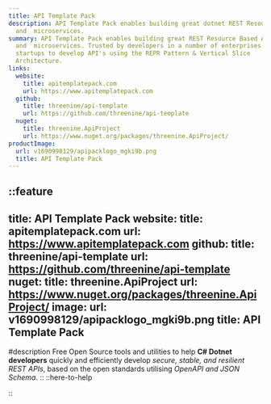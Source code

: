 ```yaml
---
title: API Template Pack
description: API Template Pack enables building great dotnet REST Resource Based API
  and  microservices.
summary: API Template Pack enables building great REST Resource Based API
  and  microservices. Trusted by developers in a number of enterprises &
  startups to develop API's using the REPR Pattern & Vertical Slice
  Architecture.
links:
  website:
    title: apitemplatepack.com
    url: https://www.apitemplatepack.com
  github:
    title: threenine/api-template
    url: https://github.com/threenine/api-template
  nuget:
    title: threenine.ApiProject
    url: https://www.nuget.org/packages/threenine.ApiProject/
productImage:
  url: v1690998129/apipacklogo_mgki9b.png
  title: API Template Pack
---
```

::feature
---
title: API Template Pack
website:
 title: apitemplatepack.com
 url: https://www.apitemplatepack.com
github:
 title: threenine/api-template
 url: https://github.com/threenine/api-template
nuget:
 title: threenine.ApiProject
 url: https://www.nuget.org/packages/threenine.ApiProject/
image:
 url: v1690998129/apipacklogo_mgki9b.png
 title: API Template Pack
---
#description
 Free Open Source tools and utilities to help **C# Dotnet developers**  quickly and efficiently develop
_secure, stable, and resilient REST APIs_, based on the open standards utilising _OpenAPI and JSON Schema_.
::
::here-to-help

::





